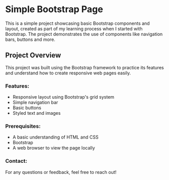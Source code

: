 # Simple Bootstrap Page

This is a simple project showcasing basic Bootstrap components and layout, created as part of my learning process when I started with Bootstrap. The project demonstrates the use of components like navigation bars, buttons and more.

## Project Overview

This project was built using the Bootstrap framework to practice its features and understand how to create responsive web pages easily.

### Features:

- Responsive layout using Bootstrap's grid system
- Simple navigation bar
- Basic buttons
- Styled text and images

### Prerequisites:

- A basic understanding of HTML and CSS
- Bootstrap
- A web browser to view the page locally

### Contact:

For any questions or feedback, feel free to reach out!
